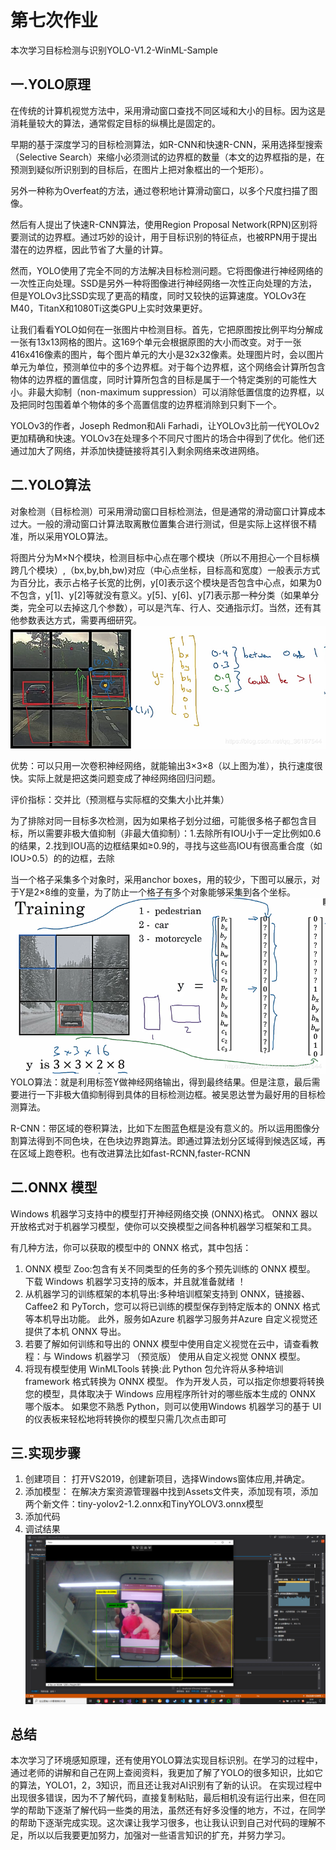 # 第七次作业
本次学习目标检测与识别YOLO-V1.2-WinML-Sample
## 一.YOLO原理
在传统的计算机视觉方法中，采用滑动窗口查找不同区域和大小的目标。因为这是消耗量较大的算法，通常假定目标的纵横比是固定的。

早期的基于深度学习的目标检测算法，如R-CNN和快速R-CNN，采用选择型搜索（Selective Search）来缩小必须测试的边界框的数量（本文的边界框指的是，在预测到疑似所识别到的目标后，在图片上把对象框出的一个矩形）。

另外一种称为Overfeat的方法，通过卷积地计算滑动窗口，以多个尺度扫描了图像。

然后有人提出了快速R-CNN算法，使用Region Proposal Network(RPN)区别将要测试的边界框。通过巧妙的设计，用于目标识别的特征点，也被RPN用于提出潜在的边界框，因此节省了大量的计算。

然而，YOLO使用了完全不同的方法解决目标检测问题。它将图像进行神经网络的一次性正向处理。SSD是另外一种将图像进行神经网络一次性正向处理的方法，但是YOLOv3比SSD实现了更高的精度，同时又较快的运算速度。YOLOv3在M40，TitanX和1080Ti这类GPU上实时效果更好。

让我们看看YOLO如何在一张图片中检测目标。首先，它把原图按比例平均分解成一张有13x13网格的图片。这169个单元会根据原图的大小而改变。对于一张416x416像素的图片，每个图片单元的大小是32x32像素。处理图片时，会以图片单元为单位，预测单位中的多个边界框。对于每个边界框，这个网络会计算所包含物体的边界框的置信度，同时计算所包含的目标是属于一个特定类别的可能性大小。非最大抑制（non-maximum suppression）可以消除低置信度的边界框，以及把同时包围着单个物体的多个高置信度的边界框消除到只剩下一个。

YOLOv3的作者，Joseph Redmon和Ali Farhadi，让YOLOv3比前一代YOLOv2更加精确和快速。YOLOv3在处理多个不同尺寸图片的场合中得到了优化。他们还通过加大了网络，并添加快捷链接将其引入剩余网络来改进网络。
## 二.YOLO算法
对象检测（目标检测）可采用滑动窗口目标检测法，但是通常的滑动窗口计算成本过大。一般的滑动窗口计算法取离散位置集合进行测试，但是实际上这样很不精准，所以采用YOLO算法。

将图片分为M×N个模块，检测目标中心点在哪个模块（所以不用担心一个目标横跨几个模块）,（bx,by,bh,bw)对应（中心点坐标，目标高和宽度）一般表示方式为百分比，表示占格子长宽的比例，y[0]表示这个模块是否包含中心点，如果为0不包含，y[1]、y[2]等就没有意义。y[5]、y[6]、y[7]表示那一种分类（如果单分类，完全可以去掉这几个参数），可以是汽车、行人、交通指示灯。当然，还有其他参数表达方式，需要再细研究。
![](media/1.png)

优势：可以只用一次卷积神经网络，就能输出3×3×8（以上图为准），执行速度很快。实际上就是把这类问题变成了神经网络回归问题。

评价指标：交并比（预测框与实际框的交集大小比并集）

为了排除对同一目标多次检测，因为如果格子划分过细，可能很多格子都包含目标，所以需要非极大值抑制（非最大值抑制）：1.去除所有IOU小于一定比例如0.6的结果，2.找到IOU高的边框结果如≥0.9的，寻找与这些高IOU有很高重合度（如IOU>0.5）的的边框，去除

当一个格子采集多个对象时，采用anchor boxes，用的较少，下图可以展示，对于Y是2×8维的变量，为了防止一个格子有多个对象能够采集到各个坐标。
![](media/2.png)
YOLO算法：就是利用标签Y做神经网络输出，得到最终结果。但是注意，最后需要进行一下非极大值抑制得到具体的目标检测边框。被吴恩达誉为最好用的目标检测算法。

R-CNN：带区域的卷积算法，比如下左图蓝色框是没有意义的。所以运用图像分割算法得到不同色块，在色块边界跑算法。即通过算法划分区域得到候选区域，再在区域上跑卷积。也有改进算法比如fast-RCNN,faster-RCNN
## 二.ONNX 模型
Windows 机器学习支持中的模型打开神经网络交换 (ONNX)格式。 ONNX 器以开放格式对于机器学习模型，使你可以交换模型之间各种机器学习框架和工具。

有几种方法，你可以获取的模型中的 ONNX 格式，其中包括：
1. ONNX 模型 Zoo:包含有关不同类型的任务的多个预先训练的 ONNX 模型。 下载 Windows 机器学习支持的版本，并且就准备就绪 ！
2. 从机器学习的训练框架的本机导出:多种培训框架支持到 ONNX，链接器、 Caffee2 和 PyTorch，您可以将已训练的模型保存到特定版本的 ONNX 格式等本机导出功能。 此外，服务如Azure 机器学习服务并Azure 自定义视觉还提供了本机 ONNX 导出。
3. 若要了解如何训练和导出的 ONNX 模型中使用自定义视觉在云中，请查看教程：与 Windows 机器学习 （预览版） 使用从自定义视觉 ONNX 模型。
4. 将现有模型使用 WinMLTools 转换:此 Python 包允许将从多种培训 framework 格式转换为 ONNX 模型。 作为开发人员，可以指定你想要将转换您的模型，具体取决于 Windows 应用程序所针对的哪些版本生成的 ONNX 哪个版本。 如果您不熟悉 Python，则可以使用Windows 机器学习的基于 UI 的仪表板来轻松地将转换你的模型只需几次点击即可
## 三.实现步骤
1. 创建项目：
打开VS2019，创建新项目，选择Windows窗体应用,并确定。
2. 添加模型：
在解决方案资源管理器中找到Assets文件夹，添加现有项，添加两个新文件：tiny-yolov2-1.2.onnx和TinyYOLOV3.onnx模型
3. 添加代码
4. 调试结果
![](media/3.png)
## 总结
本次学习了环境感知原理，还有使用YOLO算法实现目标识别。在学习的过程中，通过老师的讲解和自己在网上查阅资料，我更加了解了YOLO的很多知识，比如它的算法，YOLO1，2，3知识，而且还让我对AI识别有了新的认识。
在实现过程中出现很多错误，因为不了解代码，直接复制粘贴，最后相机没有运行出来，但在同学的帮助下逐渐了解代码一些类的用法，虽然还有好多没懂的地方，不过，在同学的帮助下逐渐完成实现。这次课让我学习很多，也让我认识到自己对代码的理解不足，所以以后我要更加努力，加强对一些语言知识的扩充，并努力学习。

